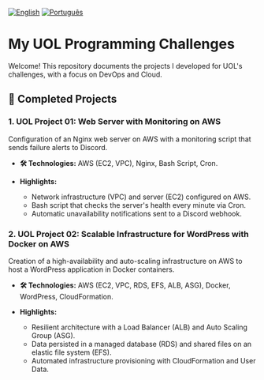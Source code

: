 [![English](https://img.shields.io/badge/English-blue.svg)](README.en.md)
[![Português](https://img.shields.io/badge/Português-green.svg)](README.md)

# My UOL Programming Challenges

Welcome! This repository documents the projects I developed for UOL's challenges, with a focus on DevOps and Cloud.

## 🚀 Completed Projects

### 1. UOL Project 01: Web Server with Monitoring on AWS

Configuration of an Nginx web server on AWS with a monitoring script that sends failure alerts to Discord.

- **🛠️ Technologies:** AWS (EC2, VPC), Nginx, Bash Script, Cron.

- **Highlights:**
    - Network infrastructure (VPC) and server (EC2) configured on AWS.
    - Bash script that checks the server's health every minute via Cron.
    - Automatic unavailability notifications sent to a Discord webhook.

### 2. UOL Project 02: Scalable Infrastructure for WordPress with Docker on AWS

Creation of a high-availability and auto-scaling infrastructure on AWS to host a WordPress application in Docker containers.

- **🛠️ Technologies:** AWS (EC2, VPC, RDS, EFS, ALB, ASG), Docker, WordPress, CloudFormation.

- **Highlights:**
    - Resilient architecture with a Load Balancer (ALB) and Auto Scaling Group (ASG).
    - Data persisted in a managed database (RDS) and shared files on an elastic file system (EFS).
    - Automated infrastructure provisioning with CloudFormation and User Data.
